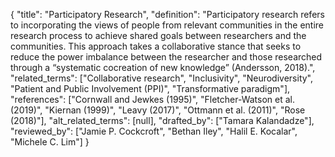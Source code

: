 {
    "title": "Participatory Research",
    "definition": "Participatory research refers to incorporating the views of people from relevant communities in the entire research process to achieve shared goals between researchers and the communities. This approach takes a collaborative stance that seeks to reduce the power imbalance between the researcher and those researched through a “systematic cocreation of new knowledge” (Andersson, 2018).",
    "related_terms": ["Collaborative research", "Inclusivity", "Neurodiversity", "Patient and Public Involvement (PPI)", "Transformative paradigm"],
    "references": ["Cornwall and Jewkes (1995)", "Fletcher-Watson et al. (2019)", "Kiernan (1999)", "Leavy (2017)", "Ottmann et al. (2011)", "Rose (2018)"],
    "alt_related_terms": [null],
    "drafted_by": ["Tamara Kalandadze"],
    "reviewed_by": ["Jamie P. Cockcroft", "Bethan Iley", "Halil E. Kocalar", "Michele C. Lim"]
  }
